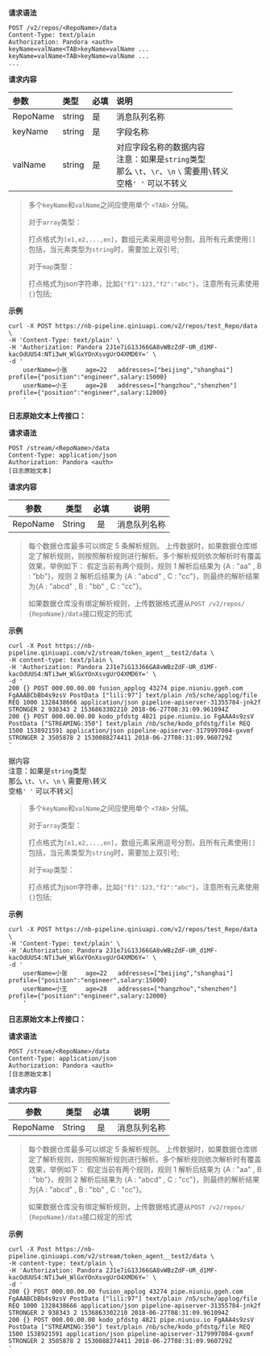 **请求语法**

```
POST /v2/repos/<RepoName>/data
Content-Type: text/plain
Authorization: Pandora <auth>
keyName=valName<TAB>keyName=valName ...
keyName=valName<TAB>keyName=valName ...
...
```

**请求内容**

|参数|类型|必填|说明|
|:---|:---|:---|:---|
|RepoName |string|是|消息队列名称|
|keyName |string|是|字段名称|
|valName |string|是|对应字段名称的数据内容<br/> 注意：如果是`string`类型</br>那么 `\t`、`\r`、`\n` `\` 需要用`\`转义</br>空格`' '` 可以不转义|

> 多个`keyName`和`valName`之间应使用单个 `<TAB>` 分隔。
>
> 对于`array`类型：
> 
> 打点格式为`[e1,e2,...,en]`，数组元素采用逗号分割，且所有元素使用`[]`包括，当元素类型为`string`时，需要加上双引号;
> 
> 对于`map`类型：
> 
> 打点格式为json字符串，比如`{"f1":123,"f2":"abc"}`，注意所有元素使用`{}`包括;


**示例**

```
curl -X POST https://nb-pipeline.qiniuapi.com/v2/repos/test_Repo/data \
-H 'Content-Type: text/plain' \
-H 'Authorization: Pandora 2J1e7iG13J66GA8vWBzZdF-UR_d1MF-kacOdUUS4:NTi3wH_WlGxYOnXsvgUrO4XMD6Y=' \
-d '
	userName=小张		age=22   addresses=["beijing","shanghai"] profile={"position":"engineer",salary:15000} 
	userName=小王		age=28   addresses=["hangzhou","shenzhen"] profile={"position":"engineer",salary:12000}
	'
```

**日志原始文本上传接口：**

**请求语法**

```
POST /stream/<RepoName>/data
Content-Type: application/json
Authorization: Pandora <auth>
[日志原始文本]
```

**请求内容**

|   参数   |  类型  | 必填 |     说明     |
| :------: | :----: | :--: | :----------: |
| RepoName | String |  是  | 消息队列名称 |

> 每个数据仓库最多可以绑定 5 条解析规则。 上传数据时，如果数据仓库绑定了解析规则，则按照解析规则进行解析。多个解析规则依次解析时有覆盖效果，举例如下： 假定当前有两个规则，规则 1 解析后结果为 {A : "aa" , B : "bb"}，规则 2 解析后结果为 {A : "abcd" , C : "cc"}，则最终的解析结果为{A : "abcd" , B : "bb" , C : "cc"}。
>
> 如果数据仓库没有绑定解析规则，上传数据格式遵从`POST /v2/repos/ {RepoName}/data`接口规定的形式

**示例**

```
curl -X Post https://nb-pipeline.qiniuapi.com/v2/stream/token_agent__test2/data \
-H content-type: text/plain \
-H 'Authorization: Pandora 2J1e7iG13J66GA8vWBzZdF-UR_d1MF-kacOdUUS4:NTi3wH_WlGxYOnXsvgUrO4XMD6Y=' \
-d '
200 {} POST 000.00.00.00 fusion_applog 43274 pipe.niuniu.ggeh.com FgAAABCbBb4s9zsV PostData ["lili:97"] text/plain /n5/sche/applog/file REQ 1000 1328438666 application/json pipeline-apiserver-31355784-jnk2f STRONGER 2 938343 2 1536863302210 2018-06-27T08:31:09.961094Z
200 {} POST 000.00.00.00 kodo_pfdstg 4821 pipe.niuniu.io FgAAA4s9zsV PostData ["STREAMING:350"] text/plain /nb/sche/kodo_pfdstg/file REQ 1500 1538921591 application/json pipeline-apiserver-3179997084-gxvmf STRONGER 2 3505878 2 1530088274411 2018-06-27T08:31:09.960729Z
'
```


据内容<br/> 注意：如果是`string`类型</br>那么 `\t`、`\r`、`\n` `\` 需要用`\`转义</br>空格`' '` 可以不转义|

> 多个`keyName`和`valName`之间应使用单个 `<TAB>` 分隔。
>
> 对于`array`类型：
> 
> 打点格式为`[e1,e2,...,en]`，数组元素采用逗号分割，且所有元素使用`[]`包括，当元素类型为`string`时，需要加上双引号;
> 
> 对于`map`类型：
> 
> 打点格式为json字符串，比如`{"f1":123,"f2":"abc"}`，注意所有元素使用`{}`包括;


**示例**

```
curl -X POST https://nb-pipeline.qiniuapi.com/v2/repos/test_Repo/data \
-H 'Content-Type: text/plain' \
-H 'Authorization: Pandora 2J1e7iG13J66GA8vWBzZdF-UR_d1MF-kacOdUUS4:NTi3wH_WlGxYOnXsvgUrO4XMD6Y=' \
-d '
	userName=小张		age=22   addresses=["beijing","shanghai"] profile={"position":"engineer",salary:15000} 
	userName=小王		age=28   addresses=["hangzhou","shenzhen"] profile={"position":"engineer",salary:12000}
	'
```

**日志原始文本上传接口：**

**请求语法**

```
POST /stream/<RepoName>/data
Content-Type: application/json
Authorization: Pandora <auth>
[日志原始文本]
```

**请求内容**

|   参数   |  类型  | 必填 |     说明     |
| :------: | :----: | :--: | :----------: |
| RepoName | String |  是  | 消息队列名称 |

> 每个数据仓库最多可以绑定 5 条解析规则。 上传数据时，如果数据仓库绑定了解析规则，则按照解析规则进行解析。多个解析规则依次解析时有覆盖效果，举例如下： 假定当前有两个规则，规则 1 解析后结果为 {A : "aa" , B : "bb"}，规则 2 解析后结果为 {A : "abcd" , C : "cc"}，则最终的解析结果为{A : "abcd" , B : "bb" , C : "cc"}。
>
> 如果数据仓库没有绑定解析规则，上传数据格式遵从`POST /v2/repos/ {RepoName}/data`接口规定的形式

**示例**

```
curl -X Post https://nb-pipeline.qiniuapi.com/v2/stream/token_agent__test2/data \
-H content-type: text/plain \
-H 'Authorization: Pandora 2J1e7iG13J66GA8vWBzZdF-UR_d1MF-kacOdUUS4:NTi3wH_WlGxYOnXsvgUrO4XMD6Y=' \
-d '
200 {} POST 000.00.00.00 fusion_applog 43274 pipe.niuniu.ggeh.com FgAAABCbBb4s9zsV PostData ["lili:97"] text/plain /n5/sche/applog/file REQ 1000 1328438666 application/json pipeline-apiserver-31355784-jnk2f STRONGER 2 938343 2 1536863302210 2018-06-27T08:31:09.961094Z
200 {} POST 000.00.00.00 kodo_pfdstg 4821 pipe.niuniu.io FgAAA4s9zsV PostData ["STREAMING:350"] text/plain /nb/sche/kodo_pfdstg/file REQ 1500 1538921591 application/json pipeline-apiserver-3179997084-gxvmf STRONGER 2 3505878 2 1530088274411 2018-06-27T08:31:09.960729Z
'
```
